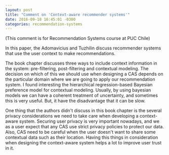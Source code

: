 ```yaml
---
layout: post
title: "Comment on 'Context-aware recommender systems'"
date: 2016-09-18 16:45:01 -0300
categories: recommendation-systems
---
```

(This comment is for Recommendation Systems course at PUC Chile)

In this paper, the Adomavicius and Tuzhilin discuss recommender systems that
use the user context to make recommendations.

The book chapter discusses three ways to include context information in the
system: pre-filtering, post-filtering and contextual modeling. The decision
on which of this we should use when designing a CAS depends on the particular
domain where we are going to apply our recommendation system. I found
interesting the hierarchical regression-based Bayesian preference model for
contextual modeling. Usually, by using bayesian models we can have a coherent
treatment of uncertainty, and sometimes this is very useful. But, it have
the disadvantage that it can be slow.

One thing that the authors didn't discuss in this book chapter is the 
several privacy considerations we need to take care when developing a
context-aware system. Securing user privacy is very important nowadays, and we
as a user expect that any CAS use strict privacy policies to protect our data.
Also, CAS need to be careful when the user doesn't want to share some
contextual data such as their location. Having this things in consideration
when designing the context-aware system helps a lot to improve user 
trust in it.
